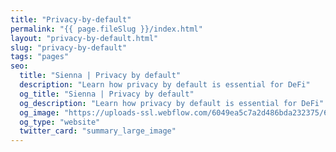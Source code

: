 ```yaml
---
title: "Privacy-by-default"
permalink: "{{ page.fileSlug }}/index.html"
layout: "privacy-by-default.html"
slug: "privacy-by-default"
tags: "pages"
seo:
  title: "Sienna | Privacy by default"
  description: "Learn how privacy by default is essential for DeFi"
  og_title: "Sienna | Privacy by default"
  og_description: "Learn how privacy by default is essential for DeFi"
  og_image: "https://uploads-ssl.webflow.com/6049ea5c7a2d486bda232375/60a77be1dbf7c429d5001b6e_Open%20Graph%20Image%20Frontpage%202.0.jpg"
  og_type: "website"
  twitter_card: "summary_large_image"
---
```



